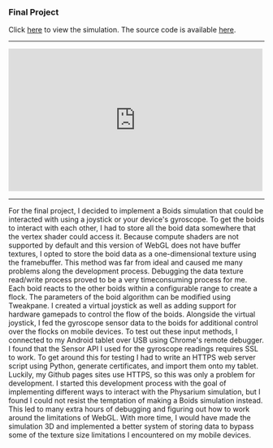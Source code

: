 ### Final Project

Click [here](webgl.html) to view the simulation.
The source code is available [here](https://github.com/RobethX/CS420X/blob/main/final).

---

<iframe width="500" height="281.25" src="https://www.youtube.com/embed/hg6UU6aSlhQ?&autoplay=1&mute=1" title="YouTube video player" frameborder="0" allow="autoplay; fullscreen; encrypted-media; picture-in-picture"></iframe>

---

For the final project, I decided to implement a Boids simulation that could be interacted with using a joystick or your device's gyroscope. To get the boids to interact with each other, I had to store all the boid data somewhere that the vertex shader could access it. Because compute shaders are not supported by default and this version of WebGL does not have buffer textures, I opted to store the boid data as a one-dimensional texture using the framebuffer. This method was far from ideal and caused me many problems along the development process. Debugging the data texture read/write process proved to be a very timeconsuming process for me. Each boid reacts to the other boids within a configurable range to create a flock. The parameters of the boid algorithm can be modified using Tweakpane. I created a virtual joystick as well as adding support for hardware gamepads to control the flow of the boids. Alongside the virtual joystick, I fed the gyroscope sensor data to the boids for additional control over the flocks on mobile devices. To test out these input methods, I connected to my Android tablet over USB using Chrome's remote debugger. I found that the Sensor API I used for the gyroscope readings requires SSL to work. To get around this for testing I had to write an HTTPS web server script using Python, generate certificates, and import them onto my tablet. Luckily, my Github pages sites use HTTPS, so this was only a problem for development. I started this development process with the goal of implementing different ways to interact with the Physarium simulation, but I found I could not resist the temptation of making a Boids simulation instead. This led to many extra hours of debugging and figuring out how to work around the limitations of WebGL. With more time, I would have made the simulation 3D and implemented a better system of storing data to bypass some of the texture size limitations I encountered on my mobile devices.